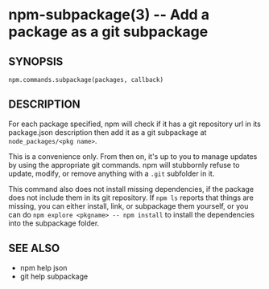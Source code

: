 npm-subpackage(3) -- Add a package as a git subpackage
====================================================

## SYNOPSIS

    npm.commands.subpackage(packages, callback)

## DESCRIPTION

For each package specified, npm will check if it has a git repository url
in its package.json description then add it as a git subpackage at
`node_packages/<pkg name>`.

This is a convenience only.  From then on, it's up to you to manage
updates by using the appropriate git commands.  npm will stubbornly
refuse to update, modify, or remove anything with a `.git` subfolder
in it.

This command also does not install missing dependencies, if the package
does not include them in its git repository.  If `npm ls` reports that
things are missing, you can either install, link, or subpackage them yourself,
or you can do `npm explore <pkgname> -- npm install` to install the
dependencies into the subpackage folder.

## SEE ALSO

* npm help json
* git help subpackage
